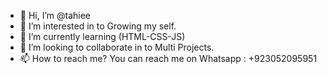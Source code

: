 - 👋 Hi, I’m @tahiee
- 👀 I’m interested in to Growing my self.
- 🌱 I’m currently learning (HTML-CSS-JS)
- 💞️ I’m looking to collaborate in to Multi Projects.
- 📫 How to reach me? You can reach me on Whatsapp : +923052095951

<!---
tahiee/tahiee is a ✨ special ✨ repository because its `README.md` (this file) appears on your GitHub profile.
You can click the Preview link to take a look at your changes.
--->
